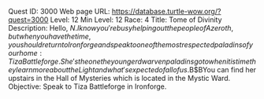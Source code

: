 Quest ID: 3000
Web page URL: https://database.turtle-wow.org/?quest=3000
Level: 12
Min Level: 12
Race: 4
Title: Tome of Divinity
Description: Hello, $N. I know you're busy helping out the people of Azeroth, but when you have the time, you should return to Ironforge and speak to one of the most respected paladins of your home: Tiza Battleforge. She's the one the younger dwarven paladins go to when it is time they learn more about the Light and what's expected of all of us.$B$BYou can find her upstairs in the Hall of Mysteries which is located in the Mystic Ward.
Objective: Speak to Tiza Battleforge in Ironforge.
